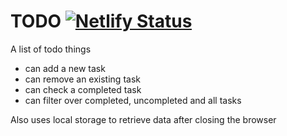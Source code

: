 # TODO [![Netlify Status](https://api.netlify.com/api/v1/badges/61b7b17e-a341-4ef5-8219-c8f2f9aa8d10/deploy-status)](https://matteo-todo-list.netlify.app)
A list of todo things
- can add a new task
- can remove an existing task
- can check a completed task
- can filter over completed, uncompleted and all tasks  

Also uses local storage to retrieve data after closing the browser
